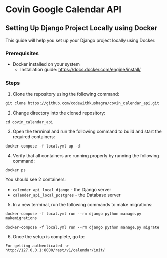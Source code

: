 # Covin Google Calendar API

## Setting Up Django Project Locally using Docker

This guide will help you set up your Django project locally using Docker.

### Prerequisites
- Docker installed on your system
  - Installation guide: https://docs.docker.com/engine/install/

### Steps

1. Clone the repository using the following command:
```
git clone https://github.com/codewithkushagra/covin_calendar_api.git
```

2. Change directory into the cloned repository:
```
cd covin_calendar_api
```

3. Open the terminal and run the following command to build and start the required containers:
```
docker-compose -f local.yml up -d
```

4. Verify that all containers are running properly by running the following command:
```
docker ps
```
You should see 2 containers:
- `calender_api_local_django` - the Django server
- `calender_api_local_postgres` - the Database server

5. In a new terminal, run the following commands to make migrations:
```
docker-compose -f local.yml run --rm django python manage.py makemigrations
```
```
docker-compose -f local.yml run --rm django python manage.py migrate
```

6. Once the setup is complete, go to:
```
For getting authenticated -> http://127.0.0.1:8000/rest/v1/calendar/init/
```